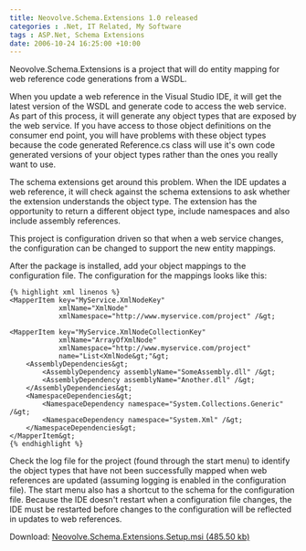```yaml
---
title: Neovolve.Schema.Extensions 1.0 released
categories : .Net, IT Related, My Software
tags : ASP.Net, Schema Extensions
date: 2006-10-24 16:25:00 +10:00
---
```


Neovolve.Schema.Extensions is a project that will do entity mapping for web reference code generations from a WSDL. 

When you update a web reference in the Visual Studio IDE, it will get the latest version of the WSDL and generate code to access the web service. As part of this process, it will generate any object types that are exposed by the web service. If you have access to those object definitions on the consumer end point, you will have problems with these object types because the code generated Reference.cs class will use it's own code generated versions of your object types rather than the ones you really want to use. 

The schema extensions get around this problem. When the IDE updates a web reference, it will check against the schema extensions to ask whether the extension understands the object type. The extension has the opportunity to return a different object type, include namespaces and also include assembly references. 

This project is configuration driven so that when a web service changes, the configuration can be changed to support the new entity mappings. 

After the package is installed, add your object mappings to the configuration file. The configuration for the mappings looks like this:

    {% highlight xml linenos %}
    <MapperItem key="MyService.XmlNodeKey"
                xmlName="XmlNode"
                xmlNamespace="http://www.myservice.com/project" /&gt;
    
    <MapperItem key="MyService.XmlNodeCollectionKey"
                xmlName="ArrayOfXmlNode"
                xmlNamespace="http://www.myservice.com/project"
                name="List<XmlNode&gt;"&gt;
        <AssemblyDependencies&gt;
            <AssemblyDependency assemblyName="SomeAssembly.dll" /&gt;
            <AssemblyDependency assemblyName="Another.dll" /&gt;
        </AssemblyDependencies&gt;
        <NamespaceDependencies&gt;
            <NamespaceDependency namespace="System.Collections.Generic" /&gt;
            <NamespaceDependency namespace="System.Xml" /&gt;
        </NamespaceDependencies&gt;
    </MapperItem&gt;
    {% endhighlight %}

Check the log file for the project (found through the start menu) to identify the object types that have not been successfully mapped when web references are updated (assuming logging is enabled in the configuration file). The start menu also has a shortcut to the schema for the configuration file. Because the IDE doesn't restart when a configuration file changes, the IDE must be restarted before changes to the configuration will be reflected in updates to web references. 

Download: [Neovolve.Schema.Extensions.Setup.msi (485.50 kb)][0]

[0]: /blogfiles/2008/9/Neovolve.Schema.Extensions.Setup.msi

